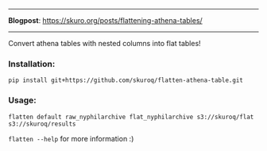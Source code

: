 
---

**Blogpost**: <a href="https://skuro.org/posts/flattening-athena-tables/" target="_blank">https://skuro.org/posts/flattening-athena-tables/</a> 

---

Convert athena tables with nested columns into flat tables!

### Installation:  
```pip install git+https://github.com/skuroq/flatten-athena-table.git```

### Usage:  

```flatten default raw_nyphilarchive flat_nyphilarchive s3://skuroq/flat s3://skuroq/results```

```flatten --help``` for more information :)
